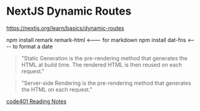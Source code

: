 # NextJS Dynamic Routes

https://nextjs.org/learn/basics/dynamic-routes

npm install remark remark-html <--- for markdown
npm install dat-fns <---- to format a date

> "Static Generation is the pre-rendering method that generates the HTML at build time. The rendered HTML is then reused on each request."

> "Server-side Rendering is the pre-rendering method that generates the HTML on each request."

[code401 Reading Notes](../401Python/code401Table.md)
